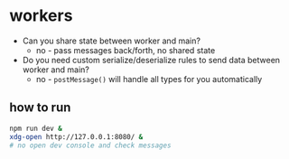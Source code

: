 # workers

- Can you share state between worker and main?
  - no - pass messages back/forth, no shared state
- Do you need custom serialize/deserialize rules to send data between worker and main?
  - no - `postMessage()` will handle all types for you automatically

## how to run

```sh
npm run dev &
xdg-open http://127.0.0.1:8080/ &
# no open dev console and check messages
```